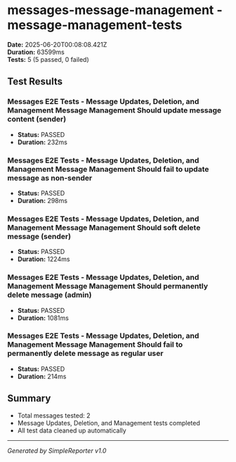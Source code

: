 # messages-message-management - message-management-tests

**Date:** 2025-06-20T00:08:08.421Z  
**Duration:** 63599ms  
**Tests:** 5 (5 passed, 0 failed)

## Test Results


### Messages E2E Tests - Message Updates, Deletion, and Management Message Management Should update message content (sender)
- **Status:** PASSED
- **Duration:** 232ms



### Messages E2E Tests - Message Updates, Deletion, and Management Message Management Should fail to update message as non-sender
- **Status:** PASSED
- **Duration:** 298ms



### Messages E2E Tests - Message Updates, Deletion, and Management Message Management Should soft delete message (sender)
- **Status:** PASSED
- **Duration:** 1224ms



### Messages E2E Tests - Message Updates, Deletion, and Management Message Management Should permanently delete message (admin)
- **Status:** PASSED
- **Duration:** 1081ms



### Messages E2E Tests - Message Updates, Deletion, and Management Message Management Should fail to permanently delete message as regular user
- **Status:** PASSED
- **Duration:** 214ms



## Summary

- Total messages tested: 2
- Message Updates, Deletion, and Management tests completed
- All test data cleaned up automatically

---
*Generated by SimpleReporter v1.0*

